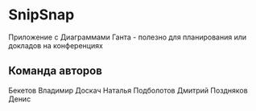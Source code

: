 
# SnipSnap

Приложение с Диаграммами Ганта - полезно для планирования или докладов на конференциях

## Команда авторов

Бекетов Владимир
Доскач Наталья
Подболотов Дмитрий
Поздняков Денис
